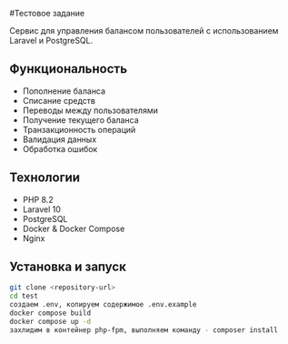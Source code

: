 #Тестовое задание

Сервис для управления балансом пользователей с использованием Laravel и PostgreSQL.

## Функциональность

- Пополнение баланса
- Списание средств
- Переводы между пользователями
- Получение текущего баланса
- Транзакционность операций
- Валидация данных
- Обработка ошибок

## Технологии

- PHP 8.2
- Laravel 10
- PostgreSQL
- Docker & Docker Compose
- Nginx

## Установка и запуск
```bash
git clone <repository-url>
cd test
создаем .env, копируем содержимое .env.example
docker compose build
docker compose up -d
захлидим в контейнер php-fpm, выполняем команду - composer install
